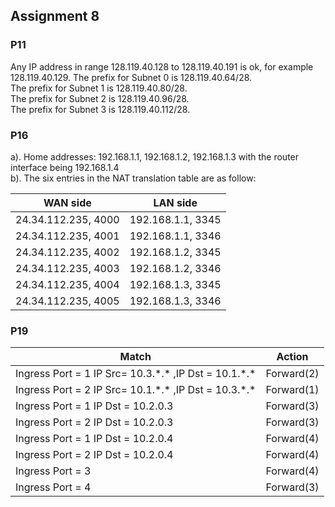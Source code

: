 ## Assignment 8
### P11
Any IP address in range 128.119.40.128 to 128.119.40.191 is ok, for example 128.119.40.129.
The prefix for Subnet 0 is 128.119.40.64/28.  
The prefix for Subnet 1 is 128.119.40.80/28.  
The prefix for Subnet 2 is 128.119.40.96/28.  
The prefix for Subnet 3 is 128.119.40.112/28.  

### P16
a). Home addresses: 192.168.1.1, 192.168.1.2, 192.168.1.3 with the router interface being 192.168.1.4  
b). The six entries in the NAT translation table are as follow: 
 
|      WAN side       |     LAN side      |
| ------------------- | ----------------- |
| 24.34.112.235, 4000 | 192.168.1.1, 3345 |
| 24.34.112.235, 4001 | 192.168.1.1, 3346 |
| 24.34.112.235, 4002 | 192.168.1.2, 3345 |
| 24.34.112.235, 4003 | 192.168.1.2, 3346 |
| 24.34.112.235, 4004 | 192.168.1.3, 3345 |
| 24.34.112.235, 4005 | 192.168.1.3, 3346 |  

### P19

| Match     | Action     |
| ----------| ---------- |
| Ingress Port = 1 IP Src= 10.3.\*.\* ,IP Dst = 10.1.\*.\* | Forward(2) |
| Ingress Port = 2 IP Src= 10.1.\*.\* ,IP Dst = 10.3.\*.\* | Forward(1) |
| Ingress Port = 1 IP Dst = 10.2.0.3                       | Forward(3) |
| Ingress Port = 2 IP Dst = 10.2.0.3                       | Forward(3) |
| Ingress Port = 1 IP Dst = 10.2.0.4                       | Forward(4) |
| Ingress Port = 2 IP Dst = 10.2.0.4                       | Forward(4) |
| Ingress Port = 3                                         | Forward(4) |
| Ingress Port = 4                                         | Forward(3) |